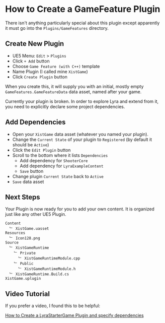 # How to Create a GameFeature Plugin

There isn't anything particularly special about this plugin except apparently it must go into the `Plugins/GameFeatures` directory.

## Create New Plugin

- UE5 Menu: `Edit` > `Plugins`
- Click `+ Add` button
- Choose `Game Feature (with C++)` template
- Name Plugin (I called mine `XistGame`)
- Click `Create Plugin` button

When you create this, it will supply you with an initial, mostly empty `GameFeatures.GameFeatureData` data asset, named after your game.

Currently your plugin is broken.  In order to explore Lyra and extend from it, you need to explicitly declare some project dependencies.

## Add Dependencies

- Open your `XistGame` data asset (whatever you named your plugin).
- Change the `Current State` of your plugin to `Registered` (by default it should be `Active`)
- Click the `Edit Plugin` button
- Scroll to the bottom where it lists `Dependencies`
  - Add dependency for `ShooterCore`
  - Add dependency for `LyraExampleContent`
  - `Save` button
- Change plugin `Current State` back to `Active`
- `Save` data asset

## Next Steps

Your Plugin is now ready for you to add your own content.  It is organized just like any other UE5 Plugin.

```text
Content
  ﹂ XistGame.uasset
Resources
  ﹂ Icon128.png
Source
  ﹂ XistGameRuntime
    ﹂ Private
      ﹂ XistGameRuntimeModule.cpp
    ﹂ Public
      ﹂ XistGameRuntimeModule.h
  ﹂ XistGameRuntime.Build.cs
XistGame.uplugin
```

## Video Tutorial

If you prefer a video, I found this to be helpful:

[How to Create a LyraStarterGame Plugin and specify dependencies](https://youtu.be/Y67z-k0DkLY?t=163)

